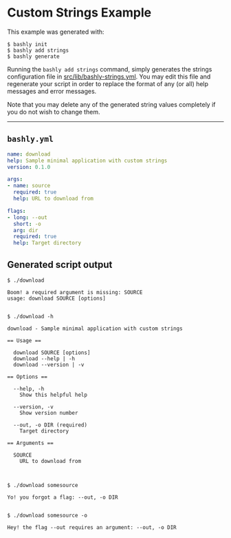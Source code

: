 # Custom Strings Example

This example was generated with:

    $ bashly init
    $ bashly add strings
    $ bashly generate

Running the `bashly add strings` command, simply generates  the strings configuration file in [src/lib/bashly-strings.yml](src/lib/bashly-strings.yml). You may edit this file and regenerate your script in order to replace the format of any (or all) help messages and error messages.

Note that you may delete any of the generated string values completely if you do not wish to change them.

-----

## `bashly.yml`

```yaml
name: download
help: Sample minimal application with custom strings
version: 0.1.0

args:
- name: source
  required: true
  help: URL to download from

flags:
- long: --out
  short: -o
  arg: dir
  required: true
  help: Target directory
```

## Generated script output

```shell
$ ./download

Boom! a required argument is missing: SOURCE
usage: download SOURCE [options]


$ ./download -h

download - Sample minimal application with custom strings

== Usage ==

  download SOURCE [options]
  download --help | -h
  download --version | -v

== Options ==

  --help, -h
    Show this helpful help

  --version, -v
    Show version number

  --out, -o DIR (required)
    Target directory

== Arguments ==

  SOURCE
    URL to download from



$ ./download somesource

Yo! you forgot a flag: --out, -o DIR


$ ./download somesource -o

Hey! the flag --out requires an argument: --out, -o DIR


```



